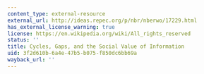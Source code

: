 ```yaml
---
content_type: external-resource
external_url: http://ideas.repec.org/p/nbr/nberwo/17229.html
has_external_license_warning: true
license: https://en.wikipedia.org/wiki/All_rights_reserved
status: ''
title: Cycles, Gaps, and the Social Value of Information
uid: 3f2d610b-6a4e-47b5-b075-f850dc6bb69a
wayback_url: ''
---
```


